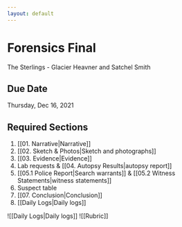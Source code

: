 ```yaml
---
layout: default
---
```


# Forensics Final

The Sterlings - Glacier Heavner and Satchel Smith
 
## Due Date
Thursday, Dec 16, 2021

## Required Sections
1. [[01. Narrative|Narrative]]
2. [[02. Sketch & Photos|Sketch and photographs]]
3. [[03. Evidence|Evidence]]
4. Lab requests & [[04. Autopsy Results|autopsy report]]
5. [[05.1 Police Report|Search warrants]] & [[05.2 Witness Statements|witness statements]]
6. Suspect table
7. [[07. Conclusion|Conclusion]]
8. [[Daily Logs|Daily logs]]

![[Daily Logs|Daily logs]]
![[Rubric]]